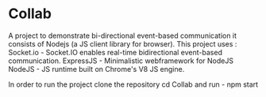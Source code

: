 # Collab

A project to demonstrate bi-directional event-based communication it consists of Nodejs (a JS client library for browser).
This project uses :
 Socket.io - Socket.IO enables real-time bidirectional event-based communication.
 ExpressJS - Minimalistic webframework for NodeJS
 NodeJS - JS runtime built on Chrome's V8 JS engine.

 In order to run the project clone the repository
 cd Collab
and run - npm start
